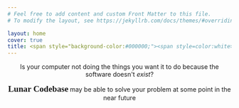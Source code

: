 ```yaml
---
# Feel free to add content and custom Front Matter to this file.
# To modify the layout, see https://jekyllrb.com/docs/themes/#overriding-theme-defaults

layout: home
cover: true
title: <span style="background-color:#000000;"><span style=color:white>Welcome to </span><span style="color:rgb(247, 226, 156);">Lunar Codebase</span></span>
---
```


<p style="text-align: center;">Is your computer not doing the things you want it to do because the software doesn't <i>exist</i>? </p>

<p style="text-align: center;"><b> <span style="font-family:EB Garamond;font-size:1.2rem">Lunar Codebase</span> </b> may be able to solve your problem at some point in the near future</p>



